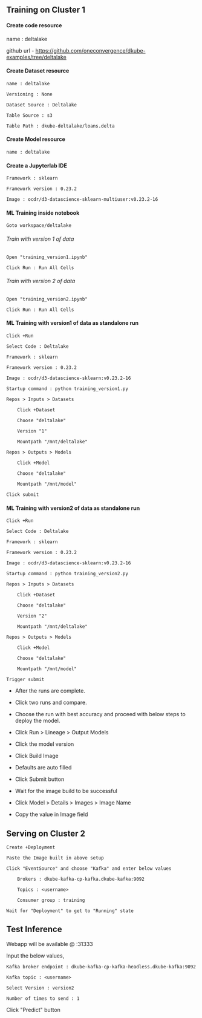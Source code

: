 ## Training on Cluster 1
#### Create code resource
name : deltalake

github url - https://github.com/oneconvergence/dkube-examples/tree/deltalake

#### Create Dataset resource
	name : deltalake

	Versioning : None

	Dataset Source : Deltalake

	Table Source : s3

	Table Path : dkube-deltalake/loans.delta

#### Create Model resource
	name : deltalake

#### Create a Jupyterlab IDE
	Framework : sklearn

	Framework version : 0.23.2

	Image : ocdr/d3-datascience-sklearn-multiuser:v0.23.2-16

#### ML Training inside notebook
	Goto workspace/deltalake

###### Train with version 1 of data
	Open "training_version1.ipynb"

	Click Run : Run All Cells

###### Train with version 2 of data
	Open "training_version2.ipynb"

	Click Run : Run All Cells

#### ML Training with version1 of data as standalone run
	Click +Run

	Select Code : Deltalake

	Framework : sklearn

	Framework version : 0.23.2

	Image : ocdr/d3-datascience-sklearn:v0.23.2-16

	Startup command : python training_version1.py

	Repos > Inputs > Datasets

		Click +Dataset

		Choose "deltalake"

		Version "1"

		Mountpath "/mnt/deltalake"

	Repos > Outputs > Models

		Click +Model

		Choose "deltalake"

		Mountpath "/mnt/model"

	Click submit

#### ML Training with version2 of data as standalone run

	Click +Run

	Select Code : Deltalake

	Framework : sklearn

	Framework version : 0.23.2

	Image : ocdr/d3-datascience-sklearn:v0.23.2-16

	Startup command : python training_version2.py

	Repos > Inputs > Datasets

		Click +Dataset

		Choose "deltalake"

		Version "2"

		Mountpath "/mnt/deltalake"

	Repos > Outputs > Models

		Click +Model

		Choose "deltalake"

		Mountpath "/mnt/model"

	Trigger submit


- After the runs are complete.

- Click two runs and compare.

- Choose the run with best accuracy and proceed with below steps to deploy the model.

- Click Run > Lineage > Output Models 

- Click the model version

- Click Build Image

- Defaults are auto filled

- Click Submit button

- Wait for the image build to be successful

- Click Model > Details > Images > Image Name

- Copy the value in Image field


## Serving on Cluster 2

	Create +Deployment

	Paste the Image built in above setup

	Click "EventSource" and choose "Kafka" and enter below values

		Brokers : dkube-kafka-cp-kafka.dkube-kafka:9092

		Topics : <username>

		Consumer group : training

	Wait for "Deployment" to get to "Running" state


## Test Inference
Webapp will be available @ <dkubeserving-clusterip>:31333
	
Input the below values,
	
	Kafka broker endpoint : dkube-kafka-cp-kafka-headless.dkube-kafka:9092
	
	Kafka topic : <username>
	
	Select Version : version2
	
	Number of times to send : 1
	
Click "Predict" button
